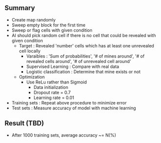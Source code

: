 ## Summary 

- Create map randomly
- Sweep empty block for the first time
- Sweep or flag cells with given condition
- AI should pick random cell if there is no cell that could be revealed with given condition
  - Target : Revealed 'number' cells which has at least one unrevealed cell locally
	- Varaibles : 'Sum of probabilities', '# of mines around', '# of revealed cells around', '# of unrevealed cell around'
	- Supervised Learning : Compare with real data
	- Logistic classification : Determine that mine exists or not
  - Optimization
	  - Use ReLu rather than Sigmoid
		- Data initialization
		- Dropout rate = 0.7
		- Learning rate = 0.01
- Training sets : Repeat above procedure to minimize error
- Test sets : Measure accuracy of model with machine learning

## Result (TBD)

- After 1000 training sets, average accuracy ~= N(%)

